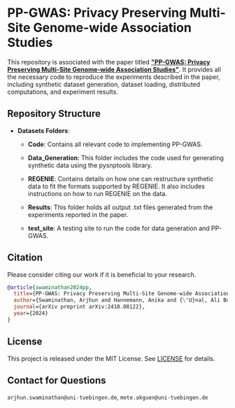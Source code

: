 # PP-GWAS: Privacy Preserving Multi-Site Genome-wide Association Studies

This repository is associated with the paper titled **["PP-GWAS: Privacy Preserving Multi-Site Genome-wide Association Studies"](https://arxiv.org/abs/2410.08122)**. It provides all the necessary code to reproduce the experiments described in the paper, including synthetic dataset generation, dataset loading, distributed computations, and experiment results.

## Repository Structure

- **Datasets Folders**: 
  - **Code**: Contains all relevant code to implementing PP-GWAS. 
  - **Data_Generation**: This folder includes the code used for generating synthetic data using the pysnptools library. 
  - **REGENIE**: Contains details on how one can restructure synthetic data to fit the formats supported by REGENIE. It also includes instructions on how to run REGENIE on the data.
  - **Results**: This folder holds all output .txt files generated from the experiments reported in the paper.
    
  - **test_site**: A testing site to run the code for data generation and PP-GWAS.

## Citation

Please consider citing our work if it is beneficial to your research. 

```bibtex
@article{swaminathan2024pp,
  title={PP-GWAS: Privacy Preserving Multi-Site Genome-wide Association Studies},
  author={Swaminathan, Arjhun and Hannemann, Anika and {\"U}nal, Ali Burak and Pfeifer, Nico and Akg{\"u}n, Mete},
  journal={arXiv preprint arXiv:2410.08122},
  year={2024}
}
```

## License

This project is released under the MIT License. See [LICENSE](LICENSE) for details.

## Contact for Questions
`arjhun.swaminathan@uni-tuebingen.de`, `mete.akguen@uni-tuebingen.de`
